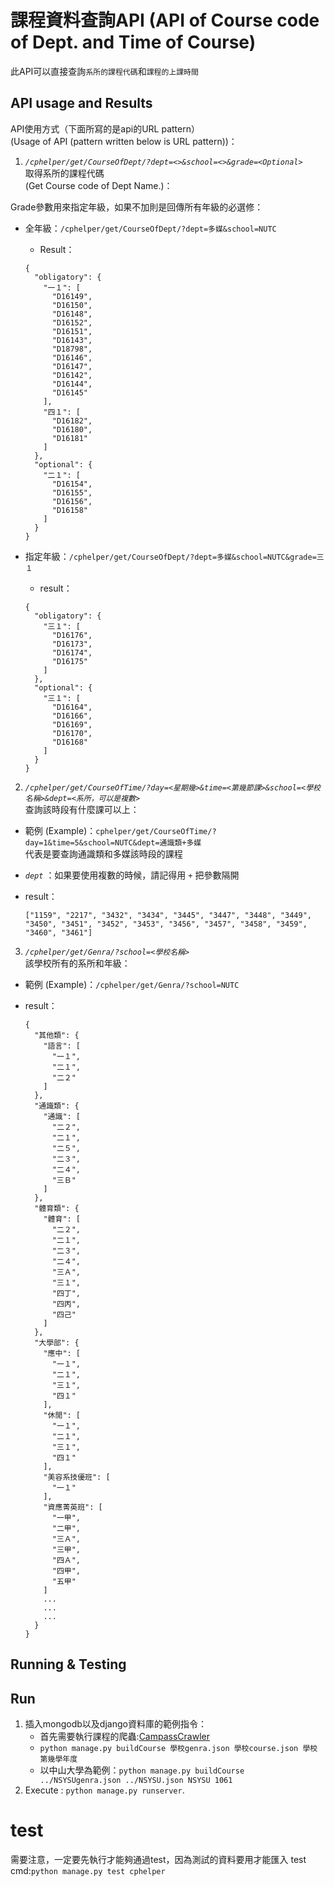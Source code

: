 # 課程資料查詢API (API of Course code of Dept. and Time of Course)

此API可以直接查詢`系所的課程代碼`和`課程的上課時間`

## API usage and Results

API使用方式（下面所寫的是api的URL pattern）<br>
(Usage of API (pattern written below is URL pattern))：

1. *`/cphelper/get/CourseOfDept/?dept=<>&school=<>&grade=<Optional>`*  
  取得系所的課程代碼<br>
  (Get Course code of Dept Name.)：<br>

  Grade參數用來指定年級，如果不加則是回傳所有年級的必選修：
  - 全年級：`/cphelper/get/CourseOfDept/?dept=多媒&school=NUTC`
    - Result：

    ```
    {
      "obligatory": {
        "一１": [
          "D16149",
          "D16150",
          "D16148",
          "D16152",
          "D16151",
          "D16143",
          "D18798",
          "D16146",
          "D16147",
          "D16142",
          "D16144",
          "D16145"
        ],
        "四１": [
          "D16182",
          "D16180",
          "D16181"
        ]
      },
      "optional": {
        "二１": [
          "D16154",
          "D16155",
          "D16156",
          "D16158"
        ]
      }
    }
    ```

  - 指定年級：`/cphelper/get/CourseOfDept/?dept=多媒&school=NUTC&grade=三１`
    - result：

    ```
    {
      "obligatory": {
        "三１": [
          "D16176",
          "D16173",
          "D16174",
          "D16175"
        ]
      },
      "optional": {
        "三１": [
          "D16164",
          "D16166",
          "D16169",
          "D16170",
          "D16168"
        ]
      }
    }
    ```

2. *`/cphelper/get/CourseOfTime/?day=<星期幾>&time=<第幾節課>&school=<學校名稱>&dept=<系所，可以是複數>`*  
查詢該時段有什麼課可以上：

  - 範例 (Example)：`cphelper/get/CourseOfTime/?day=1&time=5&school=NUTC&dept=通識類+多媒`  
  代表是要查詢通識類和多媒該時段的課程  
  - *`dept`* ：如果要使用複數的時候，請記得用 *`+`* 把參數隔開
  - result：

    ```
    ["1159", "2217", "3432", "3434", "3445", "3447", "3448", "3449", "3450", "3451", "3452", "3453", "3456", "3457", "3458", "3459", "3460", "3461"]
    ```

3. *`/cphelper/get/Genra/?school=<學校名稱>`*  
該學校所有的系所和年級：

  - 範例 (Example)：`/cphelper/get/Genra/?school=NUTC`  
  - result：

    ```
    {
      "其他類": {
        "語言": [
          "一１",
          "二１",
          "二２"
        ]
      },
      "通識類": {
        "通識": [
          "二２",
          "二１",
          "二５",
          "二３",
          "二４",
          "三Ｂ"
        ]
      },
      "體育類": {
        "體育": [
          "二２",
          "二１",
          "二３",
          "二４",
          "三Ａ",
          "三１",
          "四丁",
          "四丙",
          "四己"
        ]
      },
      "大學部": {
        "應中": [
          "一１",
          "二１",
          "三１",
          "四１"
        ],
        "休閒": [
          "一１",
          "二１",
          "三１",
          "四１"
        ],
        "美容系技優班": [
          "一１"
        ],
        "資應菁英班": [
          "一甲",
          "二甲",
          "三Ａ",
          "三甲",
          "四Ａ",
          "四甲",
          "五甲"
        ]
        ...
        ...
        ...
      }
    }
    ```

## Running & Testing

## Run

1. 插入mongodb以及django資料庫的範例指令：
    * 首先需要執行課程的爬蟲:[CampassCrawler](https://github.com/stufinite/campasscrawler)
    * `python manage.py buildCourse 學校genra.json 學校course.json 學校 第幾學年度`
    * 以中山大學為範例：`python manage.py buildCourse ../NSYSUgenra.json ../NSYSU.json NSYSU 1061`
2. Execute : `python manage.py runserver`.

# test

需要注意，一定要先執行才能夠通過test，因為測試的資料要用才能匯入
test cmd:`python manage.py test cphelper`